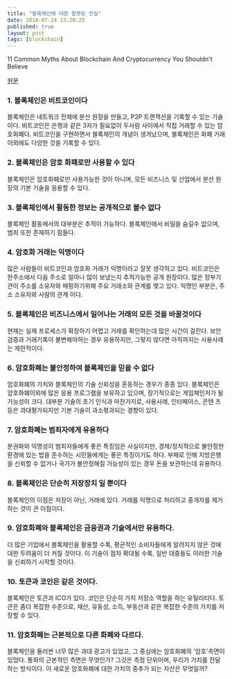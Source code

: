 ```yaml
---
title: "블록체인에 대한 잘못된 진실"
date: 2018-07-24 13:20:25
published: true
layout: post
tags: [blockchain]
---
```


11 Common Myths About Blockchain And Cryptocurrency You Shouldn't Believe

[원문](https://www.forbes.com/sites/forbestechcouncil/2018/03/27/11-common-myths-about-blockchain-and-cryptocurrency-you-shouldnt-believe/#3e0e9deda33f)


### 1. 블록체인은 비트코인이다

블록체인은 네트워크 전체에 분산 원장을 만들고, P2P 트랜잭션을 기록할 수 있는 기술이다. 비트코인은 은행과 같은 3자가 필요없이 두사람 사이에서 직접 거래할 수 있는 암호화폐다. 비트코인을 구현하면서 블록체인의 개념이 생겨났으며, 블록체인은 화폐 거래 이외에도 다양한 것을 기록할 수 있다.

### 2. 블록체인은 암호 화퍠로만 사용할 수 있다

블록체인은 암호화폐로만 사용가능한 것이 아니며, 모든 비즈니스 및 산업에서 분산 원장의 기본 기술을 응용할 수 있다.

### 3. 블록체인에서 활동한 정보는 공개적으로 볼수 없다

블록체인 활동에서의 대부분은 추적이 가능하다. 블록체인에서 비밀을 숨길수 없으며, 범죄 또한 존재하기 힘들다.

### 4. 암호화 거래는 익명이다

많은 사람들이 비트코인과 암호화 거래가 익명이라고 잘못 생각하고 있다. 비트코인은 한주소에서 다음 주소로 얼마나 많이 보냈는지 추적가능한 공개 원장이다. 많은 정부기관이 주소를 소유자와 매핑하기위해 주요 거래소와 관계를 맺고 있다. 익명인 부분은, 주소 소유자와 사람의 관계 이다.

### 5. 블록체인은 비즈니스에서 일어나는 거래의 모든 것을 바꿀것이다

현재는 실제 프로세스가 확장하기 어렵고 거래를 확인하는데 많은 시간이 걸린다. 보안검증과 거래기록이 불변해야하는 경우 유용하지만, 그렇지 않다면 아직까지는 사용사례는 제한적이다.

### 6. 암호화폐는 불안정하여 블록체인을 믿을 수 없다

암호화폐의 가치와 블록체인의 기술 신뢰성을 혼동하는 경우가 종종 있다. 블록체인은 암호화폐이외에 많은 응용 프로그램을 보유하고 있으며, 장기적으로는 게임체인저가 될 가능성이 크다. 대부분 기술의 초기 인식과 마찬가지로, 사용사례, 인터페이스, 콘텐 츠 등은 과대평가되지만 기본 기술이 과소평과되는 경향이 있다.

### 7. 암호화폐는 범죄자에게 유용하다

분권화와 익명성이 범죄자들에게 좋은 특징임은 사실이지만, 경제/정치적으로 불안정한 환경에 있는 법을 준수하는 시민들에게는 좋은 특징이기도 하다. 부패로 인해 지방은행을 신뢰할 수 없거나 국가가 불안정해질 가능성이 있는 경우 돈을 보관하는데 유용하다.

### 8. 블록체인은 단순히 저장장치 일 뿐이다

블록체인의 이점은 저장이 아닌, 거래에 있다. 거래를 익명으로 처리하고 중개자를 제거하는 것이 큰 이점이다.

### 9. 암호화폐와 블록체인은 금융권과 기술에서만 유용하다.

더 많은 기업에서 블록체인을 활용할 수록, 평균적인 소비자들에게 알려지지 않은 것에대한 두려움이 더 커질 것이다. 이 기술이 점차 확대될 수록, 일반 대중들도 이러한 기술을 신뢰하기 시작할 것이다.

### 10. 토큰과 코인은 같은 것이다.

블록체인은 토큰과 ICO가 있다. 코인은 단순히 가치 저장소 역할을 하는 유틸리티다. 토큰은 좀더 복잡한 수준으로, 재산, 유동성, 소득, 부동산과 같은 복잡한 수준의 가치를 저장할 수 있다. 

### 11. 암호화폐는 근본적으로 다른 화폐와 다르다.

블록체인을 둘러싼 너무 많은 과대 광고가 있었고, 그 중심에는 암호화폐의 '암호'측면이 있었다. 통화의 근본적인 측면은 무엇인가? 그것은 측정 단위이며, 우리가 가치를 전달하는 방식이다. 이 새로운 암호화폐에 대한 가치의 중추가 되는 자산은 무엇일까? 